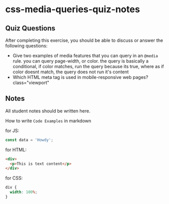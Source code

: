 # css-media-queries-quiz-notes

## Quiz Questions

After completing this exercise, you should be able to discuss or answer the following questions:

- Give two examples of media features that you can query in an `@media` rule.
  you can query page-width, or color. the query is basically a conditional, if color matches, run the query because its true, where as if color doesnt match, the query does not run it's content
- Which HTML meta tag is used in mobile-responsive web pages?
  class="viewport"

## Notes

All student notes should be written here.

How to write `Code Examples` in markdown

for JS:

```javascript
const data = 'Howdy';
```

for HTML:

```html
<div>
  <p>This is text content</p>
</div>
```

for CSS:

```css
div {
  width: 100%;
}
```
